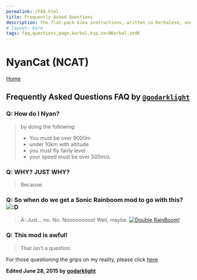 ```yaml
---
permalink: /FAQ.html
title: Frequently Asked Questions
description: the flat-pack Kiea instructions, written in Kerbalese, unusally present
# layout: bare
tags: faq,questions,page,kerbal,ksp,zer0Kerbal,zedK
---
```


<!-- FAQ.md v1.0.0.0
NyanCat (NCAT)
created: 01 Oct 2019
updated: 02 Mar 2022 -->

# NyanCat (NCAT)

[Home](/index.md)

## Frequently Asked Questions **FAQ** by [`@godarklight`][godarklight]

### Q: How do I Nyan?

> by doing the following:
>
>* You must be over 9000m
>* under 10km with altitude
>* you must fly fairly level
>* your speed must be over 500m/s.

### Q: WHY? JUST WHY?

>Because.

### Q: So when do we get a Sonic Rainboom mod to go with this? ![:D](https://kerbal-forum-uploads.s3.us-west-2.amazonaws.com/emoticons/default_k_cheesy.gif)

> A: Just... no. No. Nooooooooo! Well, maybe.
> [![Double RainBoom!](https://img.youtube.com/vi/XcgebiaaaWI/0.jpg)](https://www.youtube.com/watch?v=XcgebiaaaWI)

### Q: This mod is awful!

>That isn't a question.

For those questioning the grips on my reality, please click [here](https://forum.kerbalspaceprogram.com/)

**Edited June 28, 2015 by [godarklight][godarklight]**

[godarklight]: https://forum.kerbalspaceprogram.com/index.php?/profile/92588-*/ "godarklight"

<!-- this file CC BY-NC-ND 3.0 Unported by zer0Kerbal -->